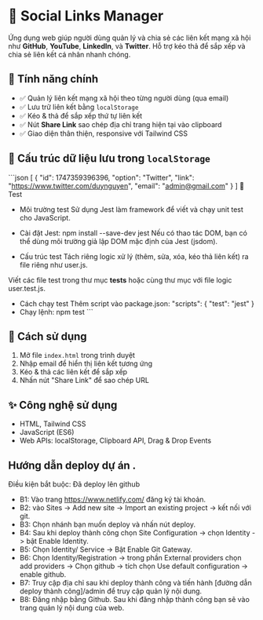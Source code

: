 # 🔗 Social Links Manager

Ứng dụng web giúp người dùng quản lý và chia sẻ các liên kết mạng xã hội như **GitHub**, **YouTube**, **LinkedIn**, và **Twitter**. Hỗ trợ kéo thả để sắp xếp và chia sẻ liên kết cá nhân nhanh chóng.

## 📌 Tính năng chính

- ✅ Quản lý liên kết mạng xã hội theo từng người dùng (qua email)
- ✅ Lưu trữ liên kết bằng `localStorage`
- ✅ Kéo & thả để sắp xếp thứ tự liên kết
- ✅ Nút **Share Link** sao chép địa chỉ trang hiện tại vào clipboard
- ✅ Giao diện thân thiện, responsive với Tailwind CSS

## 🧠 Cấu trúc dữ liệu lưu trong `localStorage`

\`\`\`json
[
  {
    "id": 1747359396396,
    "option": "Twitter",
    "link": "https://www.twitter.com/duynguyen",
    "email": "admin@gmail.com"
  }
]
🧪 Test
- Môi trường test
Sử dụng Jest làm framework để viết và chạy unit test cho JavaScript.

- Cài đặt Jest: npm install --save-dev jest
Nếu có thao tác DOM, bạn có thể dùng môi trường giả lập DOM mặc định của Jest (jsdom).

- Cấu trúc test
Tách riêng logic xử lý (thêm, sửa, xóa, kéo thả liên kết) ra file riêng như user.js.

Viết các file test trong thư mục __tests__ hoặc cùng thư mục với file logic user.test.js.

- Cách chạy test
Thêm script vào package.json:
"scripts": {
  "test": "jest"
}
- Chạy lệnh: npm test
\`\`\`
## 🚀 Cách sử dụng

1. Mở file `index.html` trong trình duyệt
2. Nhập email để hiển thị liên kết tương ứng
3. Kéo & thả các liên kết để sắp xếp
4. Nhấn nút "Share Link" để sao chép URL

## ✨ Công nghệ sử dụng

- HTML, Tailwind CSS
- JavaScript (ES6)
- Web APIs: localStorage, Clipboard API, Drag & Drop Events
## Hướng dẫn deploy dự án .
Điều kiện bắt buộc: Đã deploy lên github
- B1: Vào trang https://www.netlify.com/ đăng ký tài khoản.
- B2: vào Sites -> Add new site -> Import an existing project -> kết nối với git.
- B3: Chọn nhánh bạn muốn deploy và nhấn nút deploy.
- B4: Sau khi deploy thành công chọn Site Configuration -> chọn Identity -> bật Enable Identity.
- B5: Chọn Identity/ Service -> Bật Enable Git Gateway.
- B6: Chọn Identity/Registration -> trong phần External providers chọn add providers -> Chọn github -> tích chọn Use default configuration -> enable github.
- B7: Truy cập địa chỉ sau khi deploy thành công và tiến hành [đường dẫn deploy thành công]/admin để truy cập quản lý nội dung.
- B8: Đăng nhập bằng Github. Sau khi đăng nhập thành công bạn sẽ vào trang quản lý nội dung của web.
